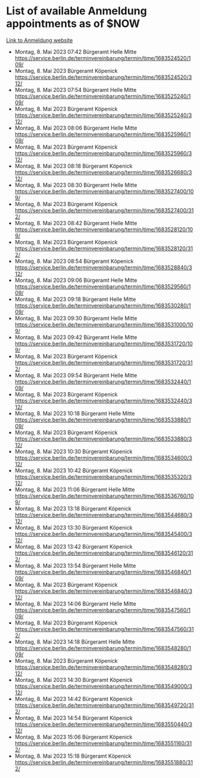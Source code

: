 # List of available Anmeldung appointments as of $NOW
[Link to Anmeldung website](https://service.berlin.de/terminvereinbarung/termin/tag.php?termin=1&anliegen[]=120686&dienstleisterlist=122210,122217,327316,122219,327312,122227,327314,122231,327346,122243,327348,122254,122252,329742,122260,329745,122262,329748,122271,327278,122273,327274,122277,327276,330436,122280,327294,122282,327290,122284,327292,122291,327270,122285,327266,122286,327264,122296,327268,150230,329760,122297,327286,122294,327284,122312,329763,122314,329775,122304,327330,122311,327334,122309,327332,317869,122281,327352,122279,329772,122283,122276,327324,122274,327326,122267,329766,122246,327318,122251,327320,122257,327322,122208,327298,122226,327300&herkunft=http%3A%2F%2Fservice.berlin.de%2Fdienstleistung%2F120686%2F)
- Montag, 8. Mai 2023 07:42 Bürgeramt Helle Mitte https://service.berlin.de/terminvereinbarung/termin/time/1683524520/109/
- Montag, 8. Mai 2023  Bürgeramt Köpenick https://service.berlin.de/terminvereinbarung/termin/time/1683524520/312/
- Montag, 8. Mai 2023 07:54 Bürgeramt Helle Mitte https://service.berlin.de/terminvereinbarung/termin/time/1683525240/109/
- Montag, 8. Mai 2023  Bürgeramt Köpenick https://service.berlin.de/terminvereinbarung/termin/time/1683525240/312/
- Montag, 8. Mai 2023 08:06 Bürgeramt Helle Mitte https://service.berlin.de/terminvereinbarung/termin/time/1683525960/109/
- Montag, 8. Mai 2023  Bürgeramt Köpenick https://service.berlin.de/terminvereinbarung/termin/time/1683525960/312/
- Montag, 8. Mai 2023 08:18 Bürgeramt Köpenick https://service.berlin.de/terminvereinbarung/termin/time/1683526680/312/
- Montag, 8. Mai 2023 08:30 Bürgeramt Helle Mitte https://service.berlin.de/terminvereinbarung/termin/time/1683527400/109/
- Montag, 8. Mai 2023  Bürgeramt Köpenick https://service.berlin.de/terminvereinbarung/termin/time/1683527400/312/
- Montag, 8. Mai 2023 08:42 Bürgeramt Helle Mitte https://service.berlin.de/terminvereinbarung/termin/time/1683528120/109/
- Montag, 8. Mai 2023  Bürgeramt Köpenick https://service.berlin.de/terminvereinbarung/termin/time/1683528120/312/
- Montag, 8. Mai 2023 08:54 Bürgeramt Köpenick https://service.berlin.de/terminvereinbarung/termin/time/1683528840/312/
- Montag, 8. Mai 2023 09:06 Bürgeramt Helle Mitte https://service.berlin.de/terminvereinbarung/termin/time/1683529560/109/
- Montag, 8. Mai 2023 09:18 Bürgeramt Helle Mitte https://service.berlin.de/terminvereinbarung/termin/time/1683530280/109/
- Montag, 8. Mai 2023 09:30 Bürgeramt Helle Mitte https://service.berlin.de/terminvereinbarung/termin/time/1683531000/109/
- Montag, 8. Mai 2023 09:42 Bürgeramt Helle Mitte https://service.berlin.de/terminvereinbarung/termin/time/1683531720/109/
- Montag, 8. Mai 2023  Bürgeramt Köpenick https://service.berlin.de/terminvereinbarung/termin/time/1683531720/312/
- Montag, 8. Mai 2023 09:54 Bürgeramt Helle Mitte https://service.berlin.de/terminvereinbarung/termin/time/1683532440/109/
- Montag, 8. Mai 2023  Bürgeramt Köpenick https://service.berlin.de/terminvereinbarung/termin/time/1683532440/312/
- Montag, 8. Mai 2023 10:18 Bürgeramt Helle Mitte https://service.berlin.de/terminvereinbarung/termin/time/1683533880/109/
- Montag, 8. Mai 2023  Bürgeramt Köpenick https://service.berlin.de/terminvereinbarung/termin/time/1683533880/312/
- Montag, 8. Mai 2023 10:30 Bürgeramt Köpenick https://service.berlin.de/terminvereinbarung/termin/time/1683534600/312/
- Montag, 8. Mai 2023 10:42 Bürgeramt Köpenick https://service.berlin.de/terminvereinbarung/termin/time/1683535320/312/
- Montag, 8. Mai 2023 11:06 Bürgeramt Helle Mitte https://service.berlin.de/terminvereinbarung/termin/time/1683536760/109/
- Montag, 8. Mai 2023 13:18 Bürgeramt Köpenick https://service.berlin.de/terminvereinbarung/termin/time/1683544680/312/
- Montag, 8. Mai 2023 13:30 Bürgeramt Köpenick https://service.berlin.de/terminvereinbarung/termin/time/1683545400/312/
- Montag, 8. Mai 2023 13:42 Bürgeramt Köpenick https://service.berlin.de/terminvereinbarung/termin/time/1683546120/312/
- Montag, 8. Mai 2023 13:54 Bürgeramt Helle Mitte https://service.berlin.de/terminvereinbarung/termin/time/1683546840/109/
- Montag, 8. Mai 2023  Bürgeramt Köpenick https://service.berlin.de/terminvereinbarung/termin/time/1683546840/312/
- Montag, 8. Mai 2023 14:06 Bürgeramt Helle Mitte https://service.berlin.de/terminvereinbarung/termin/time/1683547560/109/
- Montag, 8. Mai 2023  Bürgeramt Köpenick https://service.berlin.de/terminvereinbarung/termin/time/1683547560/312/
- Montag, 8. Mai 2023 14:18 Bürgeramt Helle Mitte https://service.berlin.de/terminvereinbarung/termin/time/1683548280/109/
- Montag, 8. Mai 2023  Bürgeramt Köpenick https://service.berlin.de/terminvereinbarung/termin/time/1683548280/312/
- Montag, 8. Mai 2023 14:30 Bürgeramt Köpenick https://service.berlin.de/terminvereinbarung/termin/time/1683549000/312/
- Montag, 8. Mai 2023 14:42 Bürgeramt Köpenick https://service.berlin.de/terminvereinbarung/termin/time/1683549720/312/
- Montag, 8. Mai 2023 14:54 Bürgeramt Köpenick https://service.berlin.de/terminvereinbarung/termin/time/1683550440/312/
- Montag, 8. Mai 2023 15:06 Bürgeramt Köpenick https://service.berlin.de/terminvereinbarung/termin/time/1683551160/312/
- Montag, 8. Mai 2023 15:18 Bürgeramt Köpenick https://service.berlin.de/terminvereinbarung/termin/time/1683551880/312/
